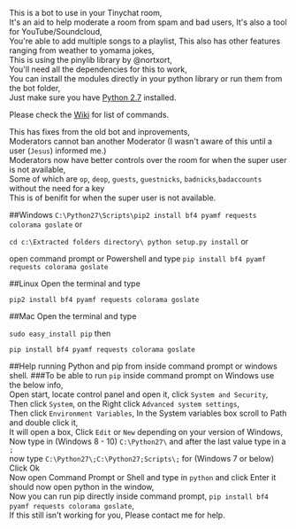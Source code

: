 This is a bot to use in your Tinychat room,<br/>
It's an aid to help moderate a room from spam and bad users, It's also a tool for YouTube/Soundcloud,<br/>
You're able to add multiple songs to a playlist, This also has other features ranging from weather to yomama jokes,<br/>
This is using the pinylib library by @nortxort,<br/>
You'll need all the dependencies for this to work,<br/>
You can install the modules directly in your python library or run them from the bot folder,<br/>
Just make sure you have [Python 2.7](https://www.python.org/downloads/) installed.

Please check the <a href="https://github.com/Tinychat/Tinychat-Bot/wiki">Wiki</a> for list of commands.

This has fixes from the old bot and inprovements,<br/>
Moderators cannot ban another Moderator (I wasn't aware of this until a user (`Jesus`) informed me.)<br/>
Moderators now have better controls over the room for when the super user is not available,<br/>
Some of which are `op`, `deop`, `guests`, `guestnicks`, `badnicks`,`badaccounts` without the need for a key<br/>
This is of benifit for when the super user is not available.

##Windows
`C:\Python27\Scripts\pip2 install bf4 pyamf requests colorama goslate` or

`cd c:\Extracted folders directory\ python setup.py install` or

open command prompt or Powershell and type `pip install bf4 pyamf requests colorama goslate`

##Linux
Open the terminal and type

`pip2 install bf4 pyamf requests colorama goslate`

##Mac
Open the terminal and type

`sudo easy_install pip` then

`pip install bf4 pyamf requests colorama goslate`

##Help running Python and pip from inside command prompt or windows shell.
###To be able to run `pip` inside command prompt on Windows use the below info,<br/>
Open start, locate control panel and open it, click `System and Security`,<br/>
Then click `System`, on the Right click `Advanced system settings`,<br/>
Then click `Environment Variables`, In the System variables box scroll to Path and double click it,<br/>
It will open a box, Click `Edit` or `New` depending on your version of Windows,<br/>
Now type in (Windows 8 - 10) `C:\Python27\` and after the last value type in a `;` <br/>
now type `C:\Python27\;C:\Python27;Scripts\;` for (Windows 7 or below) Click Ok<br/>
Now open Command Prompt or Shell and type in `python` and click Enter it should now open python in the window,<br/>
Now you can run pip directly inside command prompt, `pip install bf4 pyamf requests colorama goslate`,<br/>
If this still isn't working for you, Please contact me for help.
